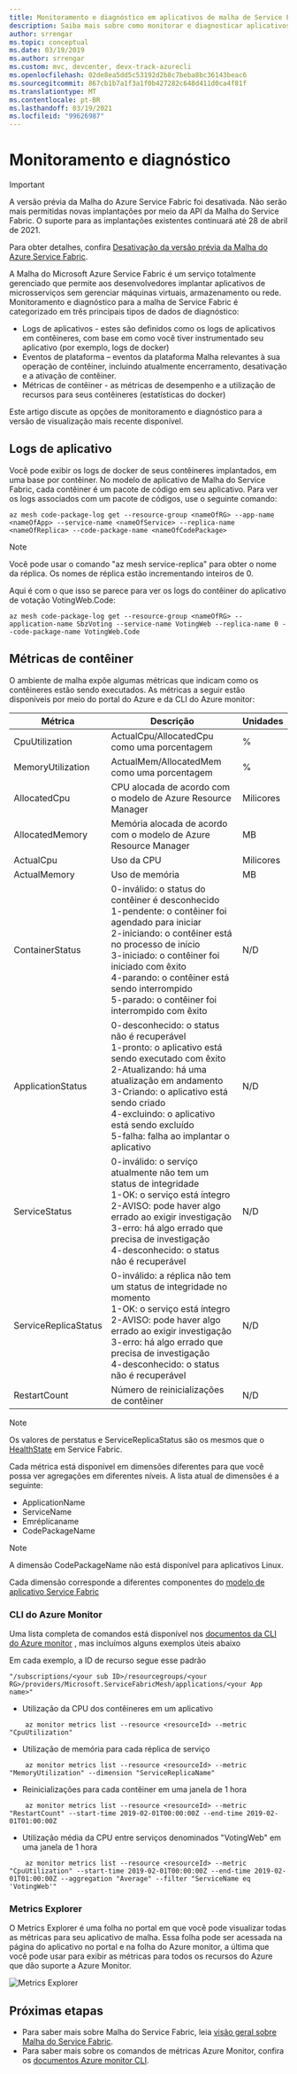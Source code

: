 ```yaml
---
title: Monitoramento e diagnóstico em aplicativos de malha de Service Fabric do Azure
description: Saiba mais sobre como monitorar e diagnosticar aplicativos na Malha do Service Fabric no Azure.
author: srrengar
ms.topic: conceptual
ms.date: 03/19/2019
ms.author: srrengar
ms.custom: mvc, devcenter, devx-track-azurecli
ms.openlocfilehash: 02de8ea5dd5c53192d2b8c7beba8bc36143beac6
ms.sourcegitcommit: 867cb1b7a1f3a1f0b427282c648d411d0ca4f81f
ms.translationtype: MT
ms.contentlocale: pt-BR
ms.lasthandoff: 03/19/2021
ms.locfileid: "99626987"
---
```

# <a name="monitoring-and-diagnostics"></a>Monitoramento e diagnóstico

> [!IMPORTANT]
> A versão prévia da Malha do Azure Service Fabric foi desativada. Não serão mais permitidas novas implantações por meio da API da Malha do Service Fabric. O suporte para as implantações existentes continuará até 28 de abril de 2021.
> 
> Para obter detalhes, confira [Desativação da versão prévia da Malha do Azure Service Fabric](https://azure.microsoft.com/updates/azure-service-fabric-mesh-preview-retirement/).

A Malha do Microsoft Azure Service Fabric é um serviço totalmente gerenciado que permite aos desenvolvedores implantar aplicativos de microsserviços sem gerenciar máquinas virtuais, armazenamento ou rede. Monitoramento e diagnóstico para a malha de Service Fabric é categorizado em três principais tipos de dados de diagnóstico:

- Logs de aplicativos - estes são definidos como os logs de aplicativos em contêineres, com base em como você tiver instrumentado seu aplicativo (por exemplo, logs de docker)
- Eventos de plataforma – eventos da plataforma Malha relevantes à sua operação de contêiner, incluindo atualmente encerramento, desativação e a ativação de contêiner.
- Métricas de contêiner - as métricas de desempenho e a utilização de recursos para seus contêineres (estatísticas do docker)

Este artigo discute as opções de monitoramento e diagnóstico para a versão de visualização mais recente disponível.

## <a name="application-logs"></a>Logs de aplicativo

Você pode exibir os logs de docker de seus contêineres implantados, em uma base por contêiner. No modelo de aplicativo de Malha do Service Fabric, cada contêiner é um pacote de código em seu aplicativo. Para ver os logs associados com um pacote de códigos, use o seguinte comando:

```azurecli
az mesh code-package-log get --resource-group <nameOfRG> --app-name <nameOfApp> --service-name <nameOfService> --replica-name <nameOfReplica> --code-package-name <nameOfCodePackage>
```

> [!NOTE]
> Você pode usar o comando "az mesh service-replica" para obter o nome da réplica. Os nomes de réplica estão incrementando inteiros de 0.

Aqui é com o que isso se parece para ver os logs do contêiner do aplicativo de votação VotingWeb.Code:

```azurecli
az mesh code-package-log get --resource-group <nameOfRG> --application-name SbzVoting --service-name VotingWeb --replica-name 0 --code-package-name VotingWeb.Code
```

## <a name="container-metrics"></a>Métricas de contêiner 

O ambiente de malha expõe algumas métricas que indicam como os contêineres estão sendo executados. As métricas a seguir estão disponíveis por meio do portal do Azure e da CLI do Azure monitor:

| Métrica | Descrição | Unidades|
|----|----|----|
| CpuUtilization | ActualCpu/AllocatedCpu como uma porcentagem | % |
| MemoryUtilization | ActualMem/AllocatedMem como uma porcentagem | % |
| AllocatedCpu | CPU alocada de acordo com o modelo de Azure Resource Manager | Milicores |
| AllocatedMemory | Memória alocada de acordo com o modelo de Azure Resource Manager | MB |
| ActualCpu | Uso da CPU | Milicores |
| ActualMemory | Uso de memória | MB |
| ContainerStatus | 0-inválido: o status do contêiner é desconhecido <br> 1-pendente: o contêiner foi agendado para iniciar <br> 2-iniciando: o contêiner está no processo de início <br> 3-iniciado: o contêiner foi iniciado com êxito <br> 4-parando: o contêiner está sendo interrompido <br> 5-parado: o contêiner foi interrompido com êxito | N/D |
| ApplicationStatus | 0-desconhecido: o status não é recuperável <br> 1-pronto: o aplicativo está sendo executado com êxito <br> 2-Atualizando: há uma atualização em andamento <br> 3-Criando: o aplicativo está sendo criado <br> 4-excluindo: o aplicativo está sendo excluído <br> 5-falha: falha ao implantar o aplicativo | N/D |
| ServiceStatus | 0-inválido: o serviço atualmente não tem um status de integridade <br> 1-OK: o serviço está íntegro  <br> 2-AVISO: pode haver algo errado ao exigir investigação <br> 3-erro: há algo errado que precisa de investigação <br> 4-desconhecido: o status não é recuperável | N/D |
| ServiceReplicaStatus | 0-inválido: a réplica não tem um status de integridade no momento <br> 1-OK: o serviço está íntegro  <br> 2-AVISO: pode haver algo errado ao exigir investigação <br> 3-erro: há algo errado que precisa de investigação <br> 4-desconhecido: o status não é recuperável | N/D | 
| RestartCount | Número de reinicializações de contêiner | N/D |

> [!NOTE]
> Os valores de perstatus e ServiceReplicaStatus são os mesmos que o [HealthState](/dotnet/api/system.fabric.health.healthstate) em Service Fabric.

Cada métrica está disponível em dimensões diferentes para que você possa ver agregações em diferentes níveis. A lista atual de dimensões é a seguinte:

* ApplicationName
* ServiceName
* Emréplicaname
* CodePackageName

> [!NOTE]
> A dimensão CodePackageName não está disponível para aplicativos Linux. 

Cada dimensão corresponde a diferentes componentes do [modelo de aplicativo Service Fabric](service-fabric-mesh-service-fabric-resources.md#applications-and-services)

### <a name="azure-monitor-cli"></a>CLI do Azure Monitor

Uma lista completa de comandos está disponível nos [documentos da CLI do Azure monitor](/cli/azure/monitor/metrics#az-monitor-metrics-list) , mas incluímos alguns exemplos úteis abaixo 

Em cada exemplo, a ID de recurso segue esse padrão

`"/subscriptions/<your sub ID>/resourcegroups/<your RG>/providers/Microsoft.ServiceFabricMesh/applications/<your App name>"`


* Utilização da CPU dos contêineres em um aplicativo

```azurecli
    az monitor metrics list --resource <resourceId> --metric "CpuUtilization"
```
* Utilização de memória para cada réplica de serviço
```azurecli
    az monitor metrics list --resource <resourceId> --metric "MemoryUtilization" --dimension "ServiceReplicaName"
``` 

* Reinicializações para cada contêiner em uma janela de 1 hora 
```azurecli
    az monitor metrics list --resource <resourceId> --metric "RestartCount" --start-time 2019-02-01T00:00:00Z --end-time 2019-02-01T01:00:00Z
``` 

* Utilização média da CPU entre serviços denominados "VotingWeb" em uma janela de 1 hora
```azurecli
    az monitor metrics list --resource <resourceId> --metric "CpuUtilization" --start-time 2019-02-01T00:00:00Z --end-time 2019-02-01T01:00:00Z --aggregation "Average" --filter "ServiceName eq 'VotingWeb'"
``` 

### <a name="metrics-explorer"></a>Metrics Explorer

O Metrics Explorer é uma folha no portal em que você pode visualizar todas as métricas para seu aplicativo de malha. Essa folha pode ser acessada na página do aplicativo no portal e na folha do Azure monitor, a última que você pode usar para exibir as métricas para todos os recursos do Azure que dão suporte a Azure Monitor. 

![Metrics Explorer](./media/service-fabric-mesh-monitoring-diagnostics/metricsexplorer.png)


<!--
### Container Insights

In addition to the metrics explorer, we also have a dashboard available out of the box that shows sample metrics over time under the Insights blade in the application's page in the portal. 

![Container Insights](./media/service-fabric-mesh-monitoring-diagnostics/containerinsights.png)
-->

## <a name="next-steps"></a>Próximas etapas
* Para saber mais sobre Malha do Service Fabric, leia [visão geral sobre Malha do Service Fabric](service-fabric-mesh-overview.md).
* Para saber mais sobre os comandos de métricas Azure Monitor, confira os [documentos Azure monitor CLI](/cli/azure/monitor/metrics#az-monitor-metrics-list).
